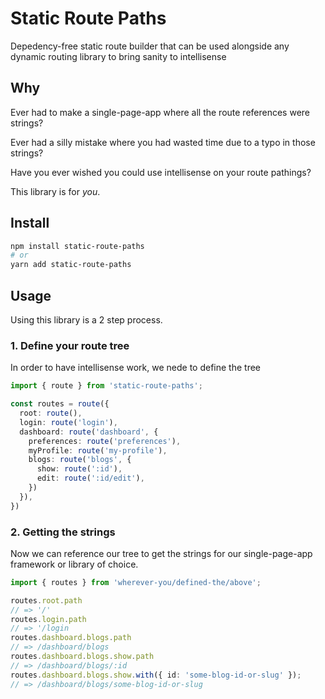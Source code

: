 # Static Route Paths

Depedency-free static route builder that can be used alongside any dynamic routing library to bring sanity to intellisense

## Why

Ever had to make a single-page-app where all the route references were strings?

Ever had a silly mistake where you had wasted time due to a typo in those strings?

Have you ever wished you could use intellisense on your route pathings?

This library is for _you_.

## Install

```bash
npm install static-route-paths
# or
yarn add static-route-paths
```

## Usage

Using this library is a 2 step process.

### 1. Define your route tree

In order to have intellisense work, we nede to define the tree

```ts
import { route } from 'static-route-paths';

const routes = route({
  root: route(),
  login: route('login'),
  dashboard: route('dashboard', {
    preferences: route('preferences'),
    myProfile: route('my-profile'),
    blogs: route('blogs', {
      show: route(':id'),
      edit: route(':id/edit'),
    })
  }),
})
```

### 2. Getting the strings

Now we can reference our tree to get the strings for our single-page-app framework or library of choice.

```ts
import { routes } from 'wherever-you/defined-the/above';

routes.root.path
// => '/'
routes.login.path
// => '/login
routes.dashboard.blogs.path
// => /dashboard/blogs
routes.dashboard.blogs.show.path
// => /dashboard/blogs/:id
routes.dashboard.blogs.show.with({ id: 'some-blog-id-or-slug' });
// => /dashboard/blogs/some-blog-id-or-slug
```
